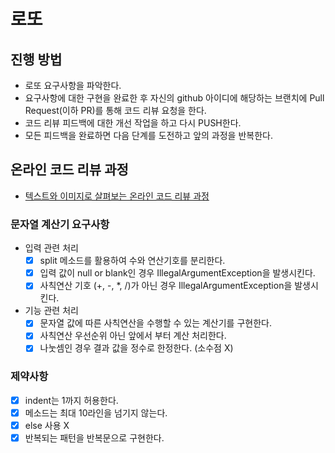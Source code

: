 # 로또

## 진행 방법

* 로또 요구사항을 파악한다.
* 요구사항에 대한 구현을 완료한 후 자신의 github 아이디에 해당하는 브랜치에 Pull Request(이하 PR)를 통해 코드 리뷰 요청을 한다.
* 코드 리뷰 피드백에 대한 개선 작업을 하고 다시 PUSH한다.
* 모든 피드백을 완료하면 다음 단계를 도전하고 앞의 과정을 반복한다.

## 온라인 코드 리뷰 과정

* [텍스트와 이미지로 살펴보는 온라인 코드 리뷰 과정](https://github.com/next-step/nextstep-docs/tree/master/codereview)

### 문자열 계산기 요구사항

- 입력 관련 처리
    - [x] split 메소드를 활용하여 수와 연산기호를 분리한다.
    - [x] 입력 값이 null or blank인 경우 IllegalArgumentException을 발생시킨다.
    - [x] 사칙연산 기호 (+, -, *, /)가 아닌 경우 IllegalArgumentException을 발생시킨다.
- 기능 관련 처리
    - [x] 문자열 값에 따른 사칙연산을 수행할 수 있는 계산기를 구현한다.
    - [x] 사칙연산 우선순위 아닌 앞에서 부터 계산 처리한다.
    - [x] 나눗셈인 경우 결과 값을 정수로 한정한다. (소수점 X)

### 제약사항

- [x] indent는 1까지 허용한다.
- [x] 메소드는 최대 10라인을 넘기지 않는다.
- [x] else 사용 X
- [x] 반복되는 패턴을 반복문으로 구현한다.

